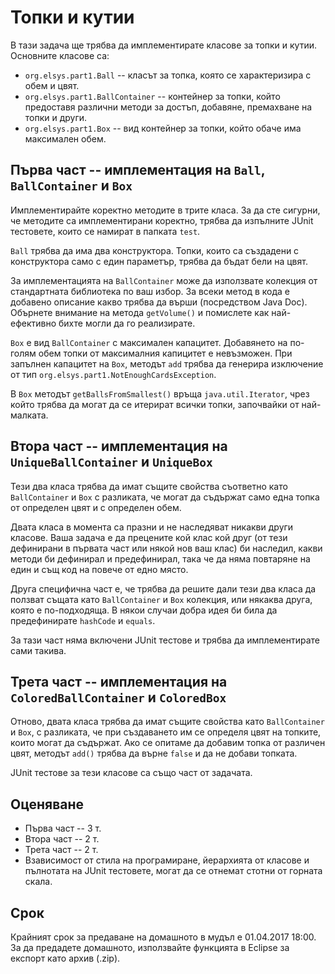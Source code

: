 # Топки и кутии

В тази задача ще трябва да имплементирате класове за топки и кутии. Основните класове са:
*   `org.elsys.part1.Ball` -- класът за топка, която се характеризира с обем и цвят.
*   `org.elsys.part1.BallContainer` -- контейнер за топки, който предоставя различни методи за достъп, добавяне, премахване на топки и други.
*   `org.elsys.part1.Box` -- вид контейнер за топки, който обаче има максимален обем.

## Първа част -- имплементация на `Ball`, `BallContainer` и `Box`

Имплементирайте коректно методите в трите класа. За да сте сигурни, че методите са имплементирани коректно, трябва да изпълните JUnit тестовете, които се намират в папката `test`.

`Ball` трябва да има два конструктора. Топки, които са създадени с конструктора само с един параметър, трябва да бъдат бели на цвят.

За имплементацията на `BallContainer` може да използвате колекция от стандартната библиотека по ваш избор. За всеки метод в кода е добавено описание какво трябва да върши (посредством Java Doc). Обърнете внимание на метода `getVolume()` и помислете как най-ефективно бихте могли да го реализирате.

`Box` е вид `BallContainer` с максимален капацитет. Добавянето на по-голям обем топки от максималния капицитет е невъзможен. При запълнен капацитет на `Box`, методът `add` трябва да генерира изключение от тип `org.elsys.part1.NotEnoughCardsException`.

В `Box` методът `getBallsFromSmallest()` връща `java.util.Iterator`, чрез който трябва да могат да се итерират всички топки, започвайки от най-малката.

## Втора част -- имплементация на `UniqueBallContainer` и `UniqueBox`

Тези два класа трябва да имат същите свойства съответно като `BallContainer` и `Box` с разликата, че могат да съдържат само една топка от определен цвят и с определен обем.

Двата класа в момента са празни и не наследяват никакви други класове. Ваша задача е да прецените кой клас кой друг (от тези дефинирани в първата част или някой нов ваш клас) би наследил, какви методи би дефинирал и предефинирал, така че да няма повтаряне на един и същ код на повече от едно място.

Друга специфична част е, че трябва да решите дали тези два класа да ползват същата като `BallContainer` и `Box` колекция, или някаква друга, която е по-подходяща. В някои случаи добра идея би била да предефинирате `hashCode` и `equals`.

За тази част няма включени JUnit тестове и трябва да имплементирате сами такива.

## Трета част -- имплементация на `ColoredBallContainer` и `ColoredBox`

Отново, двата класа трябва да имат същите свойства като `BallContainer` и `Box`, с разликата, че при създаването им се определя цвят на топките, които могат да съдържат. Ако се опитаме да добавим топка от различен цвят, методът `add()` трябва да върне `false` и да не добави топката. 

JUnit тестове за тези класове са също част от задачата.

## Оценяване

   *   Първа част -- 3 т.
   *   Втора част -- 2 т.
   *   Трета част -- 2 т.
   *   Взависимост от стила на програмиране, йерархията от класове и пълнотата на JUnit тестовете, могат да се отнемат стотни от горната скала.

## Срок

Крайният срок за предаване на домашното в мудъл е 01.04.2017 18:00. За да предадете домашното, използвайте функцията в Eclipse за експорт като архив (.zip).

